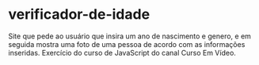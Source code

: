 # verificador-de-idade
Site que pede ao usuário que insira um ano de nascimento e genero, e em seguida mostra uma foto de uma pessoa de acordo com as informações inseridas.
Exercício do curso de JavaScript do canal Curso Em Vídeo.


